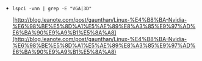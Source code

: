 - `lspci -vnn | grep -E "VGA|3D"` 

    [http://blog.leanote.com/post/gaunthan/Linux-%E4%B8%BA-Nvidia-%E6%98%BE%E5%8D%A1%E5%AE%89%E8%A3%85%E9%97%AD%E6%BA%90%E9%A9%B1%E5%8A%A8](http://blog.leanote.com/post/gaunthan/Linux-%E4%B8%BA-Nvidia-%E6%98%BE%E5%8D%A1%E5%AE%89%E8%A3%85%E9%97%AD%E6%BA%90%E9%A9%B1%E5%8A%A8)